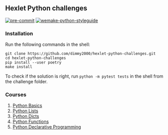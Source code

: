 ## Hexlet Python challenges

[![pre-commit](https://img.shields.io/badge/pre--commit-enabled-brightgreen?logo=pre-commit&logoColor=white)](https://github.com/pre-commit/pre-commit)
[![wemake-python-styleguide](https://img.shields.io/badge/style-wemake-000000.svg)](https://github.com/wemake-services/wemake-python-styleguide)

### Installation

Run the following commands in the shell:
```commandline
git clone https://github.com/dimmy2000/hexlet-python-challenges.git
cd hexlet-python-challenges
pip install --user poetry
make install
```
To check if the solution is right, run `python -m pytest tests` in the shell
from the challenge folder.

### Courses

1. [Python Basics](hexlet_python_challenges/python_basics/README.md)
1. [Python Lists](hexlet_python_challenges/python_lists/README.md)
1. [Python Dicts](hexlet_python_challenges/python_dicts/README.md)
1. [Python Functions](hexlet_python_challenges/python_functions/README.md)
1. [Python Declarative Programming](hexlet_python_challenges/python_declarative_programming/README.md)
